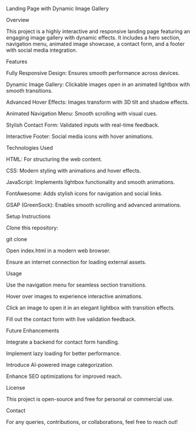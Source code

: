Landing Page with Dynamic Image Gallery

Overview

This project is a highly interactive and responsive landing page featuring an engaging image gallery with dynamic effects. It includes a hero section, navigation menu, animated image showcase, a contact form, and a footer with social media integration.

Features

Fully Responsive Design: Ensures smooth performance across devices.

Dynamic Image Gallery: Clickable images open in an animated lightbox with smooth transitions.

Advanced Hover Effects: Images transform with 3D tilt and shadow effects.

Animated Navigation Menu: Smooth scrolling with visual cues.

Stylish Contact Form: Validated inputs with real-time feedback.

Interactive Footer: Social media icons with hover animations.

Technologies Used

HTML: For structuring the web content.

CSS: Modern styling with animations and hover effects.

JavaScript: Implements lightbox functionality and smooth animations.

FontAwesome: Adds stylish icons for navigation and social links.

GSAP (GreenSock): Enables smooth scrolling and advanced animations.

Setup Instructions

Clone this repository:

git clone <repository-url>

Open index.html in a modern web browser.

Ensure an internet connection for loading external assets.

Usage

Use the navigation menu for seamless section transitions.

Hover over images to experience interactive animations.

Click an image to open it in an elegant lightbox with transition effects.

Fill out the contact form with live validation feedback.

Future Enhancements

Integrate a backend for contact form handling.

Implement lazy loading for better performance.

Introduce AI-powered image categorization.

Enhance SEO optimizations for improved reach.

License

This project is open-source and free for personal or commercial use.

Contact

For any queries, contributions, or collaborations, feel free to reach out!

